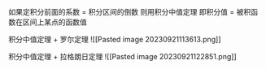 如果定积分前面的系数 = 积分区间的倒数 
则用积分中值定理
即积分值 = 被积函数在区间上某点的函数值

积分中值定理 + 罗尔定理
![[Pasted image 20230921113613.png]]


积分中值定理 + 拉格朗日定理
![[Pasted image 20230921122851.png]]
